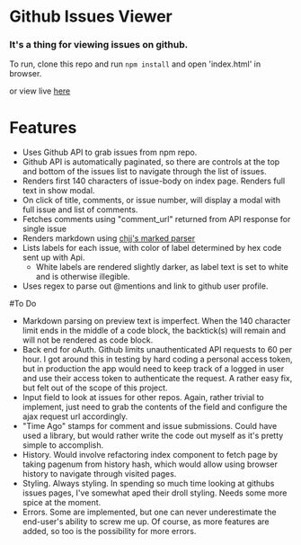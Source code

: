 # Github Issues Viewer
### It's a thing for viewing issues on github.

To run, clone this repo and run `npm install` and open 'index.html' in browser.

or view live [here](https://issuesviewer.zanebrzezinski.com)

# Features
 * Uses Github API to grab issues from npm repo.
 * Github API is automatically paginated, so there are controls at the top and
 bottom of the issues list to navigate through the list of issues.
 * Renders first 140 characters of issue-body on index page.  Renders full text in show modal.
 * On click of title, comments, or issue number, will display a modal with full issue and list
 of comments.
 * Fetches comments using "comment_url" returned from API response for single issue
 * Renders markdown using [chjj's marked parser](https://github.com/chjj/marked)
 * Lists labels for each issue, with color of label determined by hex code sent up
 with Api.
    * White labels are rendered slightly darker, as label text is set to white and is
 otherwise illegible.
 * Uses regex to parse out @mentions and link to github user profile.

#To Do
  * Markdown parsing on preview text is imperfect.  When the 140 character limit ends
  in the middle of a code block, the backtick(s) will remain and will not be rendered as
  code block.
  * Back end for oAuth.  Github limits unauthenticated API requests to 60 per hour.
  I got around this in testing by hard coding a personal access token, but in production
  the app would need to keep track of a logged in user and use their access token to
  authenticate the request.  A rather easy fix, but felt out of the scope of this project.
  * Input field to look at issues for other repos.  Again, rather trivial to implement,
  just need to grab the contents of the field and configure the ajax request url accordingly.
  * "Time Ago" stamps for comment and issue submissions.  Could have used a library, but would
  rather write the code out myself as it's pretty simple to accomplish.
  * History.  Would involve refactoring index component to fetch page by taking pagenum from
  history hash, which would allow using browser history to navigate through visited pages.
  * Styling.  Always styling.  In spending so much time looking at githubs issues pages,
  I've somewhat aped their droll styling.  Needs some more spice at the moment.
  * Errors.  Some are implemented, but one can never underestimate the end-user's
  ability to screw me up.  Of course, as more features are added, so too is the possibility
  for more errors.
